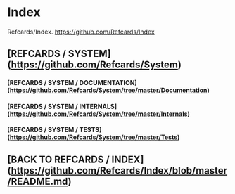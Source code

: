 # Index
Refcards/Index. https://github.com/Refcards/Index

## [REFCARDS / SYSTEM] (https://github.com/Refcards/System)
#### [REFCARDS / SYSTEM / DOCUMENTATION] (https://github.com/Refcards/System/tree/master/Documentation)
#### [REFCARDS / SYSTEM / INTERNALS] (https://github.com/Refcards/System/tree/master/Internals)
#### [REFCARDS / SYSTEM / TESTS] (https://github.com/Refcards/System/tree/master/Tests)

## [BACK TO REFCARDS / INDEX] (https://github.com/Refcards/Index/blob/master/README.md)
